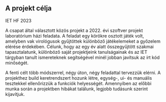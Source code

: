 ## A projekt célja
IET HF 2023

A csapat által választott közös projekt a 2022. évi szoftver projekt laboratórium házi feladata. A feladat egy körökre osztott játék volt, amelyben vak virológusok gyűjtöttek különböző játékelemeket a győzelem elérése érdekében. Célunk, hogy az egy év alatt összegyűjtött szakmai tapasztalatunk, különböző saját projektjeink tanulságainak és az IET tárgyban tanult ismereteknek segítségével minél jobban javítsuk az írt kód minőségét. 

A fenti célt több módszerrel, négy úton, négy feladattal tervezzük elérni. A projekthez build keretrendszert hozunk létre, egység-, ui- és manuális tesztekkel ellenőrizzük a funkciók helyességét. Amennyiben az előbbi munka során a projektben hibákat találunk, legjobb tudásunk szerint kijavítjuk. 
